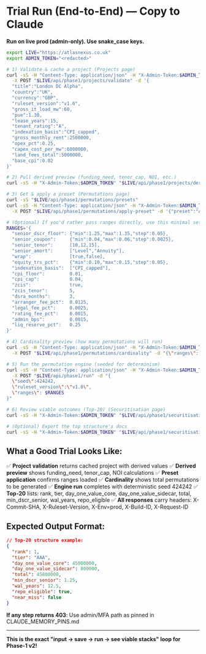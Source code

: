 # Trial Run (End-to-End) — Copy to Claude

**Run on live prod (admin-only). Use snake_case keys.**

```bash
export LIVE="https://atlasnexus.co.uk"
export ADMIN_TOKEN="<redacted>"

# 1) Validate & cache a project (Projects page)
curl -sS -H "Content-Type: application/json" -H "X-Admin-Token:$ADMIN_TOKEN" \
  -X POST "$LIVE/api/phase1/projects/validate" -d '{
  "title":"London DC Alpha",
  "country":"UK",
  "currency":"GBP",
  "ruleset_version":"v1.0",
  "gross_it_load_mw":60,
  "pue":1.30,
  "lease_years":15,
  "tenant_rating":"A",
  "indexation_basis":"CPI_capped",
  "gross_monthly_rent":2500000,
  "opex_pct":0.25,
  "capex_cost_per_mw":6000000,
  "land_fees_total":5000000,
  "base_cpi":0.02
}'

# 2) Pull derived preview (funding_need, tenor_cap, NOI, etc.)
curl -sS -H "X-Admin-Token:$ADMIN_TOKEN" "$LIVE/api/phase1/projects/derived"

# 3) Get & apply a preset (Permutations page)
curl -sS "$LIVE/api/phase1/permutations/presets"
curl -sS -H "Content-Type: application/json" -H "X-Admin-Token:$ADMIN_TOKEN" \
  -X POST "$LIVE/api/phase1/permutations/apply-preset" -d '{"preset":"A"}'

# (Optional) If you'd rather pass ranges directly, use this minimal set:
RANGES='{
  "senior_dscr_floor": {"min":1.25,"max":1.35,"step":0.05},
  "senior_coupon":     {"min":0.04,"max":0.06,"step":0.0025},
  "senior_tenor":      [10,12,15],
  "senior_amort":      ["Level","Annuity"],
  "wrap":              [true,false],
  "equity_trs_pct":    {"min":0.10,"max":0.15,"step":0.05},
  "indexation_basis":  ["CPI_capped"],
  "cpi_floor":         0.01,
  "cpi_cap":           0.04,
  "zcis":              true,
  "zcis_tenor":        5,
  "dsra_months":       3,
  "arranger_fee_pct":  0.0125,
  "legal_fee_pct":     0.0025,
  "rating_fee_pct":    0.0015,
  "admin_bps":         0.0015,
  "liq_reserve_pct":   0.25
}'

# 4) Cardinality preview (how many permutations will run)
curl -sS -H "Content-Type: application/json" -H "X-Admin-Token:$ADMIN_TOKEN" \
  -X POST "$LIVE/api/phase1/permutations/cardinality" -d "{\"ranges\": $RANGES }"

# 5) Run the permutation engine (seeded for determinism)
curl -sS -H "Content-Type: application/json" -H "X-Admin-Token:$ADMIN_TOKEN" \
  -X POST "$LIVE/api/phase1/run" -d "{
  \"seed\":424242,
  \"ruleset_version\":\"v1.0\",
  \"ranges\": $RANGES
}"

# 6) Review viable outcomes (Top-20) (Securitisation page)
curl -sS -H "X-Admin-Token:$ADMIN_TOKEN" "$LIVE/api/phase1/securitisation/top20"

# (Optional) Export the top structure's docs
curl -sS -H "X-Admin-Token:$ADMIN_TOKEN" "$LIVE/api/phase1/securitisation/export/1"
```

## What a Good Trial Looks Like:

✅ **Project validation** returns cached project with derived values
✅ **Derived preview** shows funding_need, tenor_cap, NOI calculations
✅ **Preset application** confirms ranges loaded
✅ **Cardinality** shows total permutations to be generated
✅ **Engine run** completes with deterministic seed 424242
✅ **Top-20** lists: rank, tier, day_one_value_core, day_one_value_sidecar, total, min_dscr_senior, wal_years, repo_eligible
✅ **All responses** carry headers: X-Commit-SHA, X-Ruleset-Version, X-Env=prod, X-Build-ID, X-Request-ID

## Expected Output Format:

```json
// Top-20 structure example:
{
  "rank": 1,
  "tier": "AAA",
  "day_one_value_core": 45000000,
  "day_one_value_sidecar": 800000,
  "total": 45800000,
  "min_dscr_senior": 1.25,
  "wal_years": 12.5,
  "repo_eligible": true,
  "near_miss": false
}
```

**If any step returns 403**: Use admin/MFA path as pinned in CLAUDE_MEMORY_PINS.md

---

**This is the exact "input → save → run → see viable stacks" loop for Phase-1 v2!**